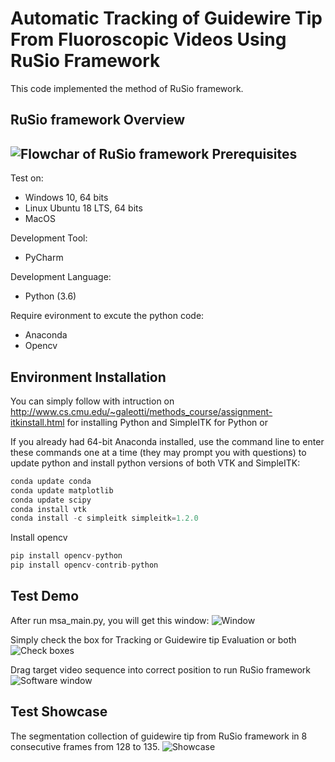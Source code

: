Automatic Tracking of Guidewire Tip From Fluoroscopic Videos Using RuSio Framework
====
 This code implemented the method of RuSio framework.
 
RuSio framework Overview
----
![Flowchar of RuSio framework](https://github.com/wangtseng/mvision/blob/master/doc/gtt/Draft/figures/figure2.png)
Prerequisites
----
Test on:
* Windows 10, 64 bits
* Linux Ubuntu 18 LTS, 64 bits
* MacOS

 Development Tool:
* PyCharm

 Development Language:
* Python (3.6)

 Require evironment to excute the python code:
* Anaconda
* Opencv

Environment Installation
----
You can simply follow with intruction on
http://www.cs.cmu.edu/~galeotti/methods_course/assignment-itkinstall.html for installing Python and SimpleITK for Python
 or

If you already had 64-bit Anaconda installed, use the command line to enter these commands one at a time (they may prompt you with questions) to update python and install python versions of both VTK and SimpleITK:
```Python
conda update conda
conda update matplotlib
conda update scipy
conda install vtk 
conda install -c simpleitk simpleitk=1.2.0
```
 Install opencv
```Python
pip install opencv-python
pip install opencv-contrib-python
```

Test Demo
----
After run msa_main.py, you will get this window:
![Window](https://github.com/wangtseng/mvision/blob/master/doc/gtt/Draft/figures/window.png)

 Simply check the box for Tracking or Guidewire tip Evaluation or both
![Check boxes](https://github.com/wangtseng/mvision/blob/master/doc/gtt/Draft/figures/boxes.png) 

 Drag target video sequence into correct position to run RuSio framework
![Software window](https://github.com/wangtseng/mvision/blob/master/doc/gtt/Draft/figures/software%20.png)

Test Showcase
----
The segmentation collection of guidewire tip from RuSio framework in 8 consecutive frames from 128 to 135.
![Showcase](https://github.com/wangtseng/mvision/blob/master/doc/gtt/Draft/figures/figure7-1.png)
